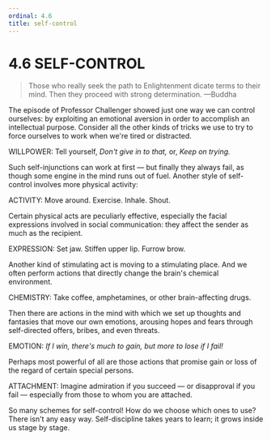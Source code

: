 ```yaml
---
ordinal: 4.6
title: self-control
---
```


# 4.6 SELF-CONTROL 

<blockquote> Those who really seek the path to Enlightenment dicate terms to their mind. Then they proceed with strong determination. &mdash;Buddha </blockquote>
<p>The episode of Professor Challenger showed just one way we can control ourselves: by exploiting an emotional aversion in order to accomplish an intellectual purpose. Consider all the other kinds of tricks we use to try to force ourselves to work when we're tired or distracted.</p>
<p>WILLPOWER: Tell yourself, <em>Don't give in to that,</em> or, <em>Keep on trying.</em></p>
<p>Such self-injunctions can work at first &mdash; but finally they always fail, as though some engine in the mind runs out of fuel. Another style of self-control involves more physical activity:</p>
<p>ACTIVITY: Move around. Exercise. Inhale. Shout.</p>
<p>Certain physical acts are peculiarly effective, especially the facial expressions involved in social communication: they affect the sender as much as the recipient.</p>
<p>EXPRESSION: Set jaw. Stiffen upper lip. Furrow brow.</p>
<p>Another kind of stimulating act is moving to a stimulating place. And we often perform actions that directly change the brain's chemical environment.</p>
<p>CHEMISTRY: Take coffee, amphetamines, or other brain-affecting drugs.</p>
<p>Then there are actions in the mind with which we set up thoughts and fantasies that move our own emotions, arousing hopes and fears through self-directed offers, bribes, and even threats.</p>
<p>EMOTION: <em>If I win, there's much to gain, but more to lose if I fail!</em></p>
<p>Perhaps most powerful of all are those actions that promise gain or loss of the regard of certain special persons.</p>
<p>ATTACHMENT: Imagine admiration if you succeed &mdash; or disapproval if you fail &mdash; especially from those to whom you are attached.</p>
<p>So many schemes for self-control! How do we choose which ones to use? There isn't any easy way. Self-discipline takes years to learn; it grows inside us stage by stage.</p>